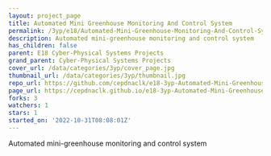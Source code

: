 ```yaml
---
layout: project_page
title: Automated Mini Greenhouse Monitoring And Control System
permalink: /3yp/e18/Automated-Mini-Greenhouse-Monitoring-And-Control-System/
description: Automated mini-greenhouse monitoring and control system
has_children: false
parent: E18 Cyber-Physical Systems Projects
grand_parent: Cyber-Physical Systems Projects
cover_url: /data/categories/3yp/cover_page.jpg
thumbnail_url: /data/categories/3yp/thumbnail.jpg
repo_url: https://github.com/cepdnaclk/e18-3yp-Automated-Mini-Greenhouse-Monitoring-And-Control-System
page_url: https://cepdnaclk.github.io/e18-3yp-Automated-Mini-Greenhouse-Monitoring-And-Control-System
forks: 3
watchers: 1
stars: 1
started_on: '2022-10-31T08:08:01Z'
---
```


Automated mini-greenhouse monitoring and control system